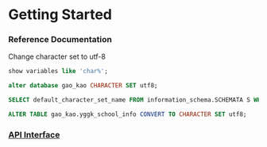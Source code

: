 # Getting Started

### Reference Documentation
Change character set to utf-8
```sql
show variables like 'char%';

alter database gao_kao CHARACTER SET utf8;

SELECT default_character_set_name FROM information_schema.SCHEMATA S WHERE schema_name = "gao_kao";

ALTER TABLE gao_kao.yggk_school_info CONVERT TO CHARACTER SET utf8;

```


### [API Interface](http://localhost:8080/swagger-ui.html)


